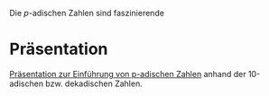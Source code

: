 
Die $p$-adischen Zahlen sind faszinierende 

# Präsentation
[Präsentation zur Einführung von p-adischen Zahlen](https://meistensmathe.de/Pr%C3%A4sentation_p-adische_Zahlen/index.html#/) anhand der 10-adischen bzw. dekadischen Zahlen. 